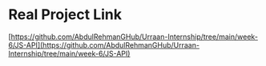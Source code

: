 # Real Project Link
[https://github.com/AbdulRehmanGHub/Urraan-Internship/tree/main/week-6/JS-API](https://github.com/AbdulRehmanGHub/Urraan-Internship/tree/main/week-6/JS-API)
